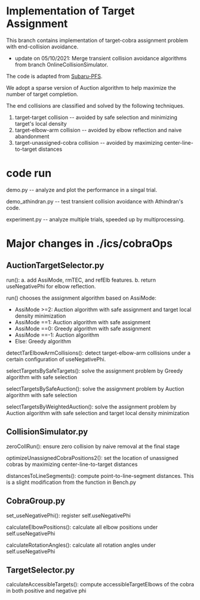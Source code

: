 # Implementation of Target Assignment 
This branch contains implementation of target-cobra assignment problem with end-collision avoidance.
- update on 05/10/2021: Merge transient collision avoidance algorithms from branch OnlineCollisionSimulator.

The code is adapted from [Subaru-PFS](https://github.com/Subaru-PFS/ics_cobraOps).

We adopt a sparse version of Auction algorithm to help maximize the number of target completion.

The end collisions are classified and solved by the following techniques.
1. target-target collision -- avoided by safe selection and minimizing target's local density
2. target-elbow-arm collision -- avoided by elbow reflection and naive abandonment
3. target-unassigned-cobra collision -- avoided by maximizing center-line-to-target distances

# code run
demo.py -- analyze and plot the performance in a singal trial.

demo_athindran.py -- test transient collision avoidance with Athindran's code.

experiment.py -- analyze multiple trials, speeded up by multiprocessing.


# Major changes in ./ics/cobraOps

## AuctionTargetSelector.py
run(): a. add AssiMode, rmTEC, and refElb features.
       b. return useNegativePhi for elbow reflection.

run() chooses the assignment algorithm based on AssiMode:
- AssiMode >=2: Auction algorithm with safe assignment and target local density minimization
- AssiMode ==1: Auction algorithm with safe assignment
- AssiMode ==0: Greedy algorithm with safe assignment
- AssiMode ==-1: Auction algorithm
- Else: Greedy algorithm

detectTarElbowArmCollisions(): detect target-elbow-arm collisions under a certain configuration of useNegativePhi.

selectTargetsBySafeTargets(): solve the assignment problem by Greedy algorithm with safe selection

selectTargetsBySafeAuction(): solve the assignment problem by Auction algorithm with safe selection

selectTargetsByWeightedAuction(): solve the assignment problem by Auction algorithm with safe selection and target local density minimization

## CollisionSimulator.py
zeroCollRun(): ensure zero collision by naive removal at the final stage

optimizeUnassignedCobraPositions2(): set the location of unassigned cobras by maximizing center-line-to-target distances

distancesToLineSegments(): compute point-to-line-segment distances. This is a slight modification from the function in Bench.py

## CobraGroup.py
set_useNegativePhi(): register self.useNegativePhi

calculateElbowPositions(): calculate all elbow positions under self.useNegativePhi

calculateRotationAngles(): calculate all rotation angles under self.useNegativePhi

## TargetSelector.py
calculateAccessibleTargets(): compute accessibleTargetElbows of the cobra in both positive and negative phi

